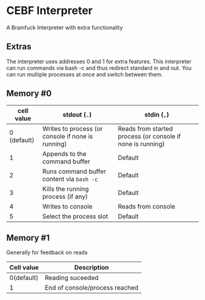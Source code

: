 # CEBF Interpreter
A Brainfuck Interpreter with extra functionality

## Extras
The interpreter uses addresses 0 and 1 for extra features.
This interpreter can run commands via bash -c and thus redirect standard in and out.
You can run multiple processes at once and switch between them.

## Memory #0
|cell value| stdout (`.`)                                      |stdin (`,`)|
|-|---------------------------------------------------|-|
|0 (default)| Writes to process (or console if none is running) |Reads from started process (or console if none is running)|
|1| Appends to the command buffer                     |Default|
|2| Runs command buffer content via `bash -c`         |Default|
|3| Kills the running process (if any)                |Default|
|4| Writes to console                                 |Reads from console|
|5| Select the process slot                           |Default|

## Memory #1
Generally for feedback on reads

|Cell value|Description|
|-|-|
|0(default)|Reading suceeded|
|1|End of console/process reached|

